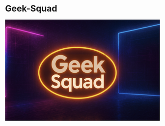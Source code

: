 # Geek-Squad

![alt image](https://github.com/dita-cyber/Geek-Squad/blob/563a60e5706d8bfd5504f44dfb4e9361f520108f/gs.png)
